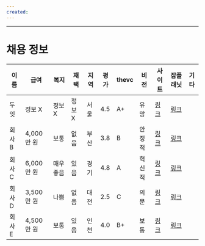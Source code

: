 ```yaml
---
created:
---
```

---

# 채용 정보

| 이름   | 급여       | 복지    | 재택   | 지역  | 평가  | thevc | 비전  | 사이트                                                | 잡플래닛                                                                                 | 기타  |
| ---- | -------- | ----- | ---- | --- | --- | ----- | --- | -------------------------------------------------- | ------------------------------------------------------------------------------------ | --- |
| 두잇   | 정보 X     | 정보 X  | 정보 X | 서울  | 4.5 | A+    | 유망  | [링크](https://teamdoeat.career.greetinghr.com/home) | [링크](https://www.jobplanet.co.kr/companies/398507/reviews/%EB%91%90%EC%9E%87?page=2) |     |
| 회사 B | 4,000만 원 | 보통    | 없음   | 부산  | 3.8 | B     | 안정적 | [링크](#)                                            | [링크](#)                                                                              |     |
| 회사 C | 6,000만 원 | 매우 좋음 | 있음   | 경기  | 4.8 | A     | 혁신적 | [링크](#)                                            | [링크](#)                                                                              |     |
| 회사 D | 3,500만 원 | 나쁨    | 없음   | 대전  | 2.5 | C     | 의문  | [링크](#)                                            | [링크](#)                                                                              |     |
| 회사 E | 4,500만 원 | 보통    | 있음   | 인천  | 4.0 | B+    | 보통  | [링크](#)                                            | [링크](#)                                                                              |     |

